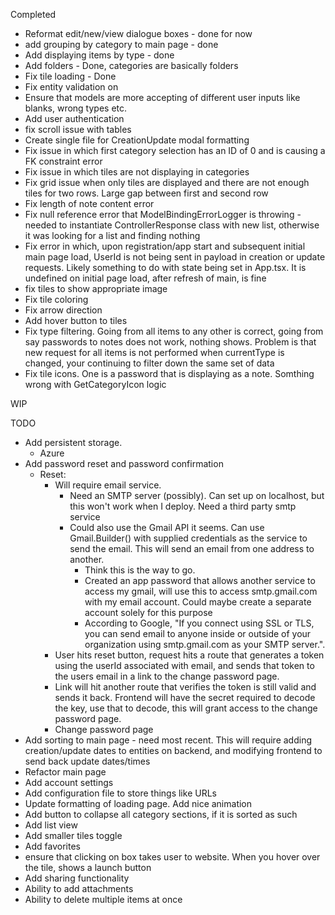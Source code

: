 
Completed
- Reformat edit/new/view dialogue boxes - done for now
- add grouping by category to main page - done
- Add displaying items by type - done
- Add folders - Done, categories are basically folders
- Fix tile loading - Done
- Fix entity validation on 
- Ensure that models are more accepting of different user inputs like blanks, wrong types etc.
- Add user authentication 
- fix scroll issue with tables
- Create single file for CreationUpdate modal formatting
- Fix issue in which first category selection has an ID of 0 and is causing a FK constraint error
- Fix issue in which tiles are not displaying in categories
- Fix grid issue when only tiles are displayed and there are not enough tiles for two rows. Large gap between first and second row
- Fix length of note content error
- Fix null reference error that ModelBindingErrorLogger is throwing - needed to instantiate ControllerResponse class with new list, otherwise it was looking for a list and finding nothing
- Fix error in which, upon registration/app start and subsequent initial main page load, UserId is not being sent in payload in creation or update requests. Likely something to do with state being set in App.tsx. It is undefined on initial page load, after refresh of main, is fine
- fix tiles to show appropriate image
- Fix tile coloring
- Fix arrow direction
- Add hover button to tiles
- Fix type filtering. Going from all items to any other is correct, going from say passwords to notes does not work, nothing shows. Problem is that new request for all items is not performed when currentType is changed, your continuing to filter down the same set of data
- Fix tile icons. One is a password that is displaying as a note. Somthing wrong with GetCategoryIcon logic

WIP

TODO
- Add persistent storage.
	- Azure
- Add password reset and password confirmation
	- Reset:
		- Will require email service.
			- Need an SMTP server (possibly). Can set up on localhost, but this won't work when I deploy. Need a third party smtp service
			- Could also use the Gmail API it seems. Can use Gmail.Builder() with supplied credentials as the service to send the email. This will send an email from one address to another. 
				- Think this is the way to go. 
				- Created an app password that allows another service to access my gmail, will use this to access smtp.gmail.com with my email account. Could maybe create a separate account solely for this purpose
				- According to Google, "If you connect using SSL or TLS, you can send email to anyone inside or outside of your organization using smtp.gmail.com as your SMTP server.".
		- User hits reset button, request hits a route that generates a token using the userId associated with email, and sends that token to the users email in a link to the change password page.
		- Link will hit another route that verifies the token is still valid and sends it back. Frontend will have the secret required to decode the key, use that to decode, this will grant access to the change password page.
		- Change password page 
- Add sorting to main page - need most recent. This will require adding creation/update dates to entities on backend, and modifying frontend to send back update dates/times
- Refactor main page
- Add account settings
- Add configuration file to store things like URLs
- Update formatting of loading page. Add nice animation
- Add button to collapse all category sections, if it is sorted as such
- Add list view
- Add smaller tiles toggle
- Add favorites
- ensure that clicking on box takes user to website. When you hover over the tile, shows a launch button
- Add sharing functionality
- Ability to add attachments
- Ability to delete multiple items at once